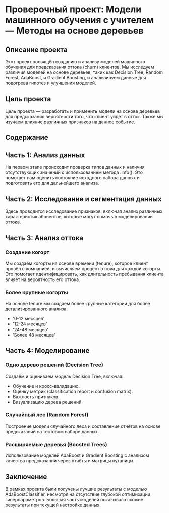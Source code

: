 # Проверочный проект: Модели машинного обучения с учителем — Методы на основе деревьев

## Описание проекта

Этот проект посвящён созданию и анализу моделей машинного обучения для предсказания оттока (churn) клиентов. Мы исследуем различия моделей на основе деревьев, таких как Decision Tree, Random Forest, AdaBoost, и Gradient Boosting, и анализируем данные для подогрева гипотез и улучшения моделей.

## Цель проекта

Цель проекта — разработать и применить модели на основе деревьев для предсказания вероятности того, что клиент уйдёт в отток. Также мы изучаем влияние различных признаков на данное событие.

## Содержание
## Часть 1: Анализ данных

На первом этапе происходит проверка типов данных и наличия отсутствующих значений с использованием метода .info(). Это помогает нам оценить состояние исходного набора данных и подготовить его для дальнейшего анализа.

## Часть 2: Исследование и сегментация данных

Здесь проводится исследование признаков, включая анализ различных характеристик абонентов, которые могут помочь в моделировании оттока.

## Часть 3: Анализ оттока

### Создание когорт

Мы создаём когорты на основе времени (tenure), которое клиент провёл с компанией, и вычисляем процент оттока для каждой когорты. Это помогает идентифицировать, как длительность пребывания клиента влияет на вероятность его оттока.

### Более крупные когорты

На основе tenure мы создаём более крупные категории для более детализированного анализа:
- '0-12 месяцев'
- '12-24 месяцев'
- '24-48 месяцев'
- 'Более 48 месяцев'

## Часть 4: Моделирование

### Одно дерево решений (Decision Tree)

Создаём и оцениваем модель Decision Tree, включая:
- Обучение и кросс-валидацию.
- Оценку метрик (classification report и confusion matrix).
- Важность признаков.
- Визуализацию дерева решений.

### Случайный лес (Random Forest)

Построение модели случайного леса и составление отчётов на основе предсказаний на тестовом наборе данных.

### Расширяемые деревья (Boosted Trees)

Использование моделей AdaBoost и Gradient Boosting с анализом качества предсказаний через отчёты и матрицы путаницы.

## Заключение

В рамках проекта были получены лучшие результаты с моделью AdaBoostClassifier, несмотря на отсутствие глубокой оптимизации гиперпараметров. Большая часть моделей показывала схожие результаты при текущей настройке данных.
